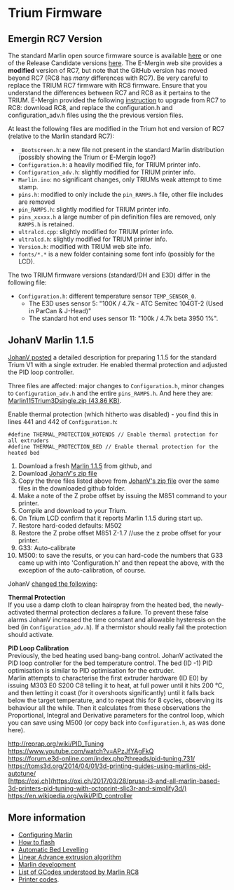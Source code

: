 # Trium Firmware

## Emergin RC7 Version
The standard Marlin open source firmware source is available [here](github.com/MarlinFirmware/Marlin) or one of the Release Candidate versions [here](http://marlinfw.org/meta/download/).  The E-Mergin web site provides a **modified** version of RC7, but note that the GitHub version has moved beyond RC7 (RC8 has *many* differences with RC7).  Be very careful to replace the TRIUM RC7 firmware with RC8 firmware. Ensure that you understand the differences between RC7 and RC8 as it pertains to the TRIUM.  E-Mergin provided the following [instruction](http://trium3d.proboards.com/thread/68/upgrade-marlin-1-rc8-planned) to upgrade from RC7 to RC8: download RC8, and replace the configuration.h and configuration_adv.h files using the the previous version files.

At least the following files are modified in the Trium hot end version of RC7 (relative to the Marlin standard RC7):
-  `_Bootscreen.h`: a new file not present in the standard Marlin distribution (possibly showing the Trium or E-Mergin logo?)
-  `Configuration.h`: a heavily modified file, for TRIUM printer info.
-  `Configuration_adv.h`: slightly modified for TRIUM printer info.
-  `Marlin.ino`: no significant changes, only TRIUMs weak attempt to time stamp.
-  `pins.h`: modified to only include the `pin_RAMPS.h` file, other file includes are removed
-  `pin_RAMPS.h`: slightly modified for TRIUM printer info.
-  `pins_xxxxx.h` a large number of pin definition files are removed, only `RAMPS.h` is retained.
-  `ultralcd.cpp`: slightly modified for TRIUM printer info.
-  `ultralcd.h`: slightly modified for TRIUM printer info.
-  `Version.h`: modified with TRIUM web site info.
-  `fonts/*.*` is a new folder containing some font info (possibly for the LCD).

The two TRIUM firmware versions (standard/DH and E3D) differ in the following file:
-  `Configuration.h`: different temperature sensor `TEMP_SENSOR_0`.
	-  The E3D uses sensor 5: "100K / 4.7k - ATC Semitec 104GT-2 (Used in ParCan & J-Head)"
	-  The standard hot end uses sensor 11: "100k / 4.7k beta 3950 1%".

## JohanV Marlin 1.1.5

[JohanV posted](http://trium3d.proboards.com/thread/144/marlin-1-5) a detailed description for preparing 1.1.5 for the standard Trium V1 with a single extruder.  He enabled thermal protection and adjusted the PID loop controller.

 Three files are affected: major changes to `Configuration.h`, minor changes to `Configuration_adv.h` and the entire `pins_RAMPS.h`.
And here they are: [Marlin115Trium3Dsingle.zip (43.86 KB)](http://trium3d.proboards.com/attachment/download/280).


Enable thermal protection (which hitherto was disabled) - you find this in lines 441 and 442 of `Configuration.h`:  

    #define THERMAL_PROTECTION_HOTENDS // Enable thermal protection for all extruders
    #define THERMAL_PROTECTION_BED // Enable thermal protection for the heated bed

1.  Download a  fresh [Marlin 1.1.5](https://github.com/MarlinFirmware/Marlin/archive/1.1.5.zip)  from github, and 
2.  Download [JohanV's zip file](http://trium3d.proboards.com/attachment/download/280)
3.  Copy the three files listed above from  [JohanV's zip file](http://trium3d.proboards.com/attachment/download/280) over the same files in the downloaded github folder.
4.  Make a note of the  Z probe offset by issuing the M851 command to your printer.
4. Compile and download to your Trium. 
6.  On Trium LCD  confirm that it reports Marlin 1.1.5 during start up.
7. Restore hard-coded defaults:    M502
8. Restore the Z probe offset M851 Z-1.7    //use the z probe offset for your printer.
9.  G33: Auto-calibrate 
10. M500:  to save the results, or you can hard-code the numbers that G33 came up with into 'Configuration.h' and then repeat the above, with the exception of the auto-calibration, of course.

JohanV [changed the following](http://trium3d.proboards.com/thread/144/marlin-1-5):

**Thermal Protection**   
If you use a damp cloth to clean hairspray from the heated bed, the newly-activated thermal protection declares a failure. To prevent these false alarms JohanV increased the time constant and allowable hysteresis on the bed (in `Configuration_adv.h`). If a thermistor should really fail the protection should activate. 

**PID Loop Calibration**  
Previously, the bed heating used bang-bang control.  JohanV activated the PID loop controller for the bed temperature control.  The bed (ID -1) PID optimisation  is similar to PID optimisation for the extruder.  
Marlin attempts to characterise the first extruder hardware (ID E0) by issuing 
M303 E0 S200 C8 telling it to heat, at full power until it hits 200 °C, and then letting it coast (for it overshoots significantly) until it falls back below the target temperature, and to repeat this for 8 cycles, observing its behaviour all the while. Then it calculates from these observations the Proportional, Integral and Derivative parameters for the control loop, which you can save using M500 (or copy back into `Configuration.h`, as was done here).

http://reprap.org/wiki/PID_Tuning  
https://www.youtube.com/watch?v=APzJfYAgFkQ  
https://forum.e3d-online.com/index.php?threads/pid-tuning.731/  
https://toms3d.org/2014/04/01/3d-printing-guides-using-marlins-pid-autotune/  
[https://oxi.ch](https://oxi.ch/2017/03/28/prusa-i3-and-all-marlin-based-3d-printers-pid-tuning-with-octoprint-slic3r-and-simplify3d/)  
https://en.wikipedia.org/wiki/PID_controller  



## More information

- [Configuring Marlin](http://marlinfw.org/docs/configuration/configuration.html)
- [How to flash](http://marlinfw.org/docs/basics/install.html)
- [Automatic Bed Levelling](http://marlinfw.org/docs/features/auto_bed_levelling.html)
- [Linear Advance extrusion algorithm](http://marlinfw.org/docs/features/lin_advance.html)
- [Marlin development](http://marlinfw.org/meta/development/)
- [List of GCodes understood by Marlin RC8](http://marlinfw.org/meta/gcode/)
- [Printer codes](http://trium3d.proboards.com/thread/7/printer-codes).

